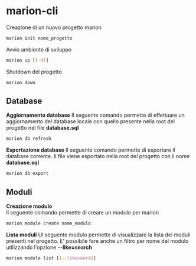 # marion-cli
Creazione di un nuovo progetto marion
```bash
marion init nome_progetto
```
Avvio ambiente di sviluppo
```bash
marion up [[-d]]
```
Shutdown del progetto
```bash
marion down
```
## Database  
**Aggiornamento database**
Il seguente comando permette di effettuare un aggiornamento del database locale con quello presente nella root del progetto nel file **database.sql**
```bash
marion db refresh
```
**Esportazione database**
Il seguente comando permette di esportare il database corrente. Il file viene esportato nella root del progetto con il nome **database.sql**
```bash
marion db export
```
## Moduli 
**Creazione modulo**  
Il seguente comando permette di creare un modulo per marion
```bash
marion module create nome_modulo
```
**Lista moduli**
Ul seguente modulo permette di visualizzare la lista dei moduli presenti nel progetto. E' possibile fare anche un filtro per nome del modulo utilizzando l'opzione **--like=search**
```bash
marion module list [[--like=word]]
```